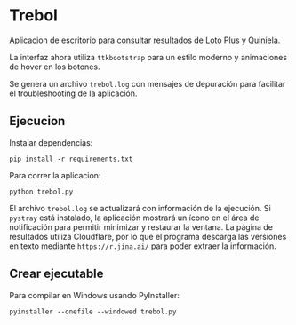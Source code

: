 # Trebol

Aplicacion de escritorio para consultar resultados de Loto Plus y Quiniela.

La interfaz ahora utiliza `ttkbootstrap` para un estilo moderno y
animaciones de hover en los botones.

Se genera un archivo `trebol.log` con mensajes de depuración para facilitar
el troubleshooting de la aplicación.

## Ejecucion

Instalar dependencias:
```
pip install -r requirements.txt
```

Para correr la aplicacion:
```
python trebol.py
```
El archivo `trebol.log` se actualizará con información de la ejecución.
Si `pystray` está instalado, la aplicación mostrará un ícono en el área de
notificación para permitir minimizar y restaurar la ventana.
La página de resultados utiliza Cloudflare, por lo que el programa
descarga las versiones en texto mediante `https://r.jina.ai/` para poder
extraer la información.

## Crear ejecutable

Para compilar en Windows usando PyInstaller:
```
pyinstaller --onefile --windowed trebol.py
```
